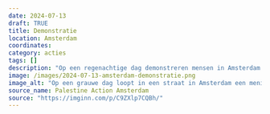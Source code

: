 ```yaml
---
date: 2024-07-13
draft: TRUE
title: Demonstratie
location: Amsterdam
coordinates: 
category: acties
tags: []
description: "Op een regenachtige dag demonstreren mensen in Amsterdam voor Palestina."
image: /images/2024-07-13-amsterdam-demonstratie.png
image_alt: "Op een grauwe dag loopt in een straat in Amsterdam een menigte mensen met Palestijnse vlaggen. Velen dragen keffiyeh. Aan de onderzijde van het beeld is het uiteinde van een tenminste zes meter brede Palestijnse vlag te zien, die door meerdere mensen samen gedragen wordt."
source_name: Palestine Action Amsterdam
source: "https://imginn.com/p/C9ZXlp7CQBh/"
---
```

